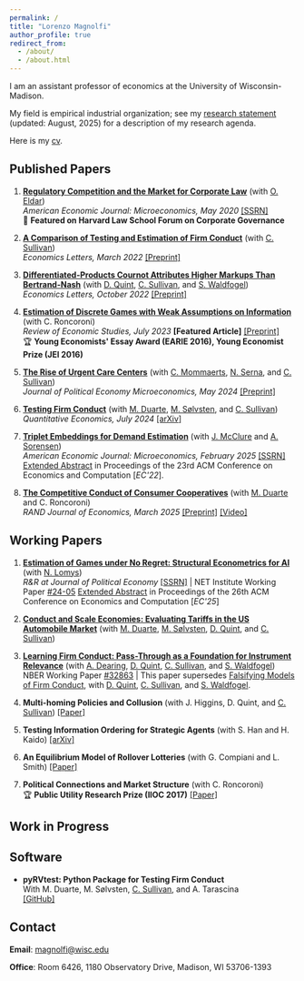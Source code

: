 ```yaml
---
permalink: /
title: "Lorenzo Magnolfi"
author_profile: true
redirect_from: 
  - /about/
  - /about.html
---
```


I am an assistant professor of economics at the University of Wisconsin-Madison. 

My field is empirical industrial organization; see my [research statement](files\Research_Statement+(5).pdf) (updated: August, 2025) for a description of my research agenda. 

Here is my [cv](files\cv_2025.pdf).

## Published Papers

1. [**Regulatory Competition and the Market for Corporate Law**](https://www.aeaweb.org/articles?id=10.1257%2Fmic.20180056) (with [O. Eldar](https://sites.google.com/view/ofereldar))  
   *American Economic Journal: Microeconomics, May 2020* [[SSRN]](https://papers.ssrn.com/sol3/papers.cfm?abstract_id=2685969)<br>
   📰 **Featured on Harvard Law School Forum on Corporate Governance** 

2. [**A Comparison of Testing and Estimation of Firm Conduct**](https://www.sciencedirect.com/science/article/pii/S0165176522000246) (with [C. Sullivan](https://sites.google.com/view/christopher-sullivan))  
   *Economics Letters, March 2022* [[Preprint]](files/papers/AComparisonOfTestingEstimationFirmConduct.pdf)

3. [**Differentiated-Products Cournot Attributes Higher Markups Than Bertrand-Nash**](https://doi.org/10.1016/j.econlet.2022.110804) (with [D. Quint](https://users.ssc.wisc.edu/~dquint/), [C. Sullivan](https://sites.google.com/view/christopher-sullivan), and [S. Waldfogel](https://www.swaldfogel.com/))  
   *Economics Letters, October 2022*   [[Preprint]](files/papers/BertrandCournot+(76).pdf)

4. [**Estimation of Discrete Games with Weak Assumptions on Information**](https://academic.oup.com/restud/advance-article-abstract/doi/10.1093/restud/rdac058/6670639) (with C. Roncoroni)  
   *Review of Economic Studies, July 2023* **[Featured Article]**  [[Preprint]](files/papers/EstimationDiscrGamesWeakInfo_MagnolfiRoncoroni_Mar2022.pdf)<br>
   🏆 **Young Economists' Essay Award (EARIE 2016), Young Economist Prize (JEI 2016)**  

5. [**The Rise of Urgent Care Centers**](https://www.journals.uchicago.edu/doi/10.1086/727821) (with [C. Mommaerts](https://sites.google.com/site/corinamommaerts/), [N. Serna](https://www.nserna.com/), and [C. Sullivan](https://sites.google.com/view/christopher-sullivan))  
   *Journal of Political Economy Microeconomics, May 2024* [[Preprint]](files/papers/RiseUCCs.pdf)

6. [**Testing Firm Conduct**](https://www.econometricsociety.org/publications/quantitative-economics/2024/07/01/Testing-Firm-Conduct) (with [M. Duarte](https://sites.google.com/view/marco-duarte/home), [M. Sølvsten](https://sites.google.com/site/mikkelsoelvsten/), and [C. Sullivan](https://sites.google.com/view/christopher-sullivan))  
   *Quantitative Economics, July 2024*  [[arXiv]](https://arxiv.org/abs/2301.06720)

7. [**Triplet Embeddings for Demand Estimation**](https://www.aeaweb.org/articles?id=10.1257/mic.20220248) (with [J. McClure](https://www.joncfmcclure.com/) and [A. Sorensen](https://users.ssc.wisc.edu/~sorensen/))  
   *American Economic Journal: Microeconomics, February 2025*  [[SSRN]](https://papers.ssrn.com/sol3/papers.cfm?abstract_id=4113399)
[Extended Abstract](https://dl.acm.org/doi/10.1145/3490486.3538282) in Proceedings of the 23rd ACM Conference on Economics and Computation [*EC'22*]. 

9. [**The Competitive Conduct of Consumer Cooperatives**](https://onlinelibrary.wiley.com/doi/10.1111/1756-2171.12496) (with [M. Duarte](https://sites.google.com/view/marco-duarte/home) and C. Roncoroni)  
   *RAND Journal of Economics, March 2025* [[Preprint]](files/papers/Cooperatives+(16).pdf) [[Video]](https://youtu.be/O4qBSvh3SUU)

## Working Papers

1. [**Estimation of Games under No Regret: Structural Econometrics for AI**](files/papers/Estimation_of_Games_under_No_Regret_11_29.pdf) (with [N. Lomys](https://niccololomys.com/))  
   *R&R at Journal of Political Economy* [[SSRN]](https://ssrn.com/abstract=4269273) | NET Institute Working Paper [#24-05](https://ideas.repec.org/p/net/wpaper/2405.html)
[Extended Abstract](https://dl.acm.org/doi/10.1145/3736252.3742516) in Proceedings of the 26th ACM Conference on Economics and Computation [*EC'25*]  

2. [**Conduct and Scale Economies: Evaluating Tariffs in the US Automobile Market**](/files/papers/ConductAndScaleEconomies_Manuscript+(1)) (with [M. Duarte](https://sites.google.com/view/marco-duarte/home), [M. Sølvsten](https://sites.google.com/site/mikkelsoelvsten/), [D. Quint](https://users.ssc.wisc.edu/~dquint/), and [C. Sullivan](https://sites.google.com/view/christopher-sullivan))

3. [**Learning Firm Conduct: Pass-Through as a Foundation for Instrument Relevance**](files/papers/Falsifying_Models_and_Tax_Instruments+(22)(2).pdf) (with [A. Dearing](https://business.cornell.edu/faculty-research/faculty/aed237/), [D. Quint](https://users.ssc.wisc.edu/~dquint/), [C. Sullivan](https://sites.google.com/view/christopher-sullivan), and [S. Waldfogel](https://www.swaldfogel.com/))
NBER Working Paper [#32863](https://www.nber.org/papers/w32863) | This paper supersedes [Falsifying Models of Firm Conduct](magnolfi-quint-sullivan-waldfogel.pdf), with [D. Quint](https://users.ssc.wisc.edu/~dquint/), [C. Sullivan](https://sites.google.com/view/christopher-sullivan), and [S. Waldfogel](https://www.swaldfogel.com/).

5. **Multi-homing Policies and Collusion** (with J. Higgins, D. Quint, and [C. Sullivan](https://sites.google.com/view/christopher-sullivan))  [[Paper]](files/papers/PlatformCollusion-3.pdf)

6. **Testing Information Ordering for Strategic Agents** (with S. Han and H. Kaido)  [[arXiv]](https://arxiv.org/abs/2402.19425)

7. **An Equilibrium Model of Rollover Lotteries** (with G. Compiani and L. Smith)  [[Paper]](files/papers/Rollover.pdf)

8. **Political Connections and Market Structure** (with C. Roncoroni)  
   🏆 **Public Utility Research Prize (IIOC 2017)**  [[Paper]](files/papers/PoliticalConnectionsMarketStructure.pdf)

## Work in Progress   

## Software

- **pyRVtest: Python Package for Testing Firm Conduct**  
  With M. Duarte, M. Sølvsten, [C. Sullivan](https://sites.google.com/view/christopher-sullivan), and A. Tarascina  
  [[GitHub]](https://github.com/anyatarascina/pyRVtest)
  
## Contact
**Email**: [magnolfi@wisc.edu](mailto:magnolfi@wisc.edu)

**Office**: Room 6426, 1180 Observatory Drive, Madison, WI 53706-1393
